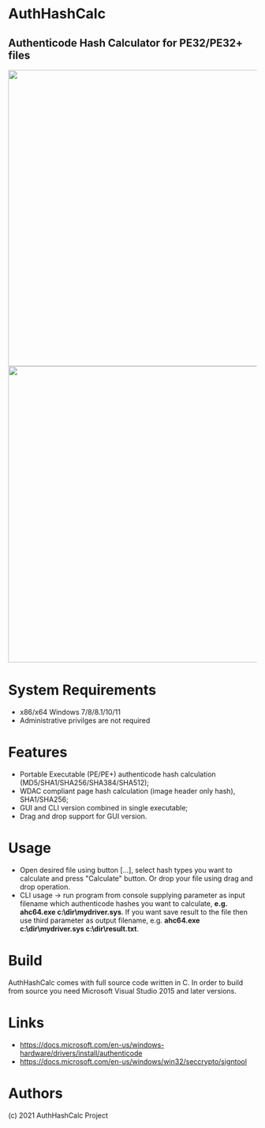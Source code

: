 
# AuthHashCalc
## Authenticode Hash Calculator for PE32/PE32+ files

<img src="https://raw.githubusercontent.com/hfiref0x/AuthHashCalc/master/Screenshots/mainwnd.png" width="600" />
<img src="https://raw.githubusercontent.com/hfiref0x/AuthHashCalc/master/Screenshots/cli.png" width="600" />

# System Requirements

* x86/x64 Windows 7/8/8.1/10/11
* Administrative privilges are not required

# Features
* Portable Executable (PE/PE+) authenticode hash calculation (MD5/SHA1/SHA256/SHA384/SHA512);
* WDAC compliant page hash calculation (image header only hash), SHA1/SHA256;
* GUI and CLI version combined in single executable;
* Drag and drop support for GUI version.

# Usage
* Open desired file using button [...], select hash types you want to calculate and press "Calculate" button. Or drop your file using drag and drop operation.
* CLI usage -> run program from console supplying parameter as input filename which authenticode hashes you want to calculate, **e.g. ahc64.exe c:\dir\mydriver.sys**. 
If you want save result to the file then use third parameter as output filename, e.g. **ahc64.exe c:\dir\mydriver.sys c:\dir\result.txt**.

# Build

AuthHashCalc comes with full source code written in C.
In order to build from source you need Microsoft Visual Studio 2015 and later versions.

# Links
* https://docs.microsoft.com/en-us/windows-hardware/drivers/install/authenticode
* https://docs.microsoft.com/en-us/windows/win32/seccrypto/signtool

# Authors

(c) 2021 AuthHashCalc Project
